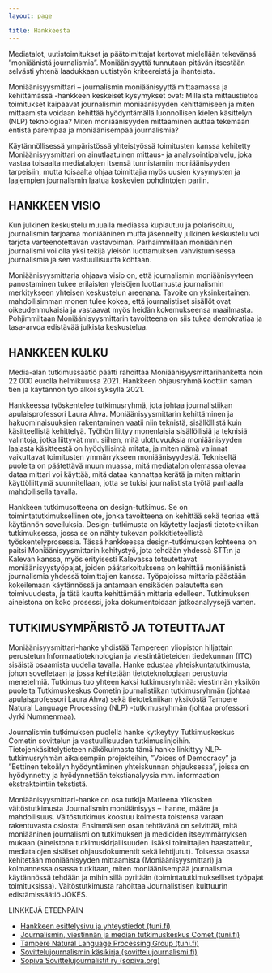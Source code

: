 ```yaml
---
layout: page

title: Hankkeesta
---
```




Mediatalot, uutistoimitukset ja päätoimittajat kertovat mielellään tekevänsä ”moniäänistä journalismia”. Moniäänisyyttä tunnutaan pitävän itsestään selvästi yhtenä laadukkaan uutistyön kriteereistä ja ihanteista. 

Moniäänisyysmittari – journalismin moniäänisyyttä mittaamassa ja kehittämässä -hankkeen keskeiset kysymykset ovat: Millaista mittaustietoa toimitukset kaipaavat journalismin moniäänisyyden kehittämiseen ja miten mittaamista voidaan kehittää hyödyntämällä luonnollisen kielen käsittelyn (NLP) teknologiaa? Miten moniäänisyyden mittaaminen auttaa tekemään entistä parempaa ja moniäänisempää journalismia?

Käytännöllisessä ympäristössä yhteistyössä toimitusten kanssa kehitetty Moniäänisyysmittari on ainutlaatuinen mittaus- ja analysointipalvelu, joka vastaa toisaalta mediatalojen itsensä tunnistamiin moniäänisyyden tarpeisiin, mutta toisaalta ohjaa toimittajia myös uusien kysymysten ja laajempien journalismin laatua koskevien pohdintojen pariin.

## HANKKEEN VISIO
Kun julkinen keskustelu muualla mediassa kuplautuu ja polarisoituu, journalismin tarjoama moniääninen mutta jäsennelty julkinen keskustelu voi tarjota varteenotettavan vastavoiman. Parhaimmillaan moniääninen journalismi voi olla yksi tekijä yleisön luottamuksen vahvistumisessa journalismia ja sen vastuullisuutta kohtaan.

Moniäänisyysmittaria ohjaava visio on, että journalismin moniäänisyyteen panostaminen tukee erilaisten yleisöjen luottamusta journalismin merkitykseen yhteisen keskustelun areenana. Tavoite on yksinkertainen: mahdollisimman monen tulee kokea, että journalistiset sisällöt ovat oikeudenmukaisia ja vastaavat myös heidän kokemukseensa maailmasta. Pohjimmiltaan Moniäänisyysmittarin tavoitteena on siis tukea demokratiaa ja tasa-arvoa edistävää julkista keskustelua.

## HANKKEEN KULKU
Media-alan tutkimussäätiö päätti rahoittaa Moniäänisyysmittarihanketta noin 22 000 eurolla helmikuussa 2021. Hankkeen ohjausryhmä koottiin saman tien ja käytännön työ alkoi syksyllä 2021. 

Hankkeessa työskentelee tutkimusryhmä, jota johtaa journalistiikan apulaisprofessori Laura Ahva. 
Moniäänisyysmittarin kehittäminen ja hakuominaisuuksien rakentaminen vaatii niin teknistä, sisällöllistä kuin käsitteellistä kehittelyä. Työhön liittyy monenlaisia sisällöllisiä ja teknisiä valintoja, jotka liittyvät mm. siihen, mitä ulottuvuuksia moniäänisyyden laajasta käsitteestä on hyödyllisintä mitata, ja miten nämä valinnat vaikuttavat toimitusten ymmärrykseen moniäänisyydestä. Tekniseltä puolelta on päätettävä muun muassa, mitä mediatalon olemassa olevaa dataa mittari voi käyttää, mitä dataa kannattaa kerätä ja miten mittarin käyttöliittymä suunnitellaan, jotta se tukisi journalistista työtä parhaalla mahdollisella tavalla. 

Hankkeen tutkimusotteena on design-tutkimus. Se on toimintatutkimuksellinen ote, jonka tavoitteena on kehittää sekä teoriaa että käytännön sovelluksia. Design-tutkimusta on käytetty laajasti tietotekniikan tutkimuksessa, jossa se on nähty tukevan poikkitieteellistä työskentelyprosessia. 
Tässä hankkeessa design-tutkimuksen kohteena on paitsi Moniäänisyysmittarin kehitystyö, jota tehdään yhdessä STT:n ja Kalevan kanssa, myös erityisesti Kalevassa toteutettavat moniäänisyystyöpajat, joiden päätarkoituksena on kehittää moniäänistä journalismia yhdessä toimittajien kanssa. Työpajoissa mittaria päästään kokeilemaan käytännössä ja antamaan ensikäden palautetta sen toimivuudesta, ja tätä kautta kehittämään mittaria edelleen. Tutkimuksen aineistona on koko prosessi, joka dokumentoidaan jatkoanalyysejä varten.

## TUTKIMUSYMPÄRISTÖ JA TOTEUTTAJAT
Moniäänisyysmittari-hanke yhdistää Tampereen yliopiston hiljattain perustetun Informaatioteknologian ja viestintätieteiden tiedekunnan (ITC) sisäistä osaamista uudella tavalla. Hanke edustaa yhteiskuntatutkimusta, johon sovelletaan ja jossa kehitetään tietoteknologiaan perustuvia menetelmiä. Tutkimus tuo yhteen kaksi tutkimusryhmää: viestinnän yksikön puolelta Tutkimuskeskus Cometin journalistiikan tutkimusryhmän (johtaa apulaisprofessori Laura Ahva) sekä tietotekniikan yksiköstä Tampere Natural Language Processing (NLP) -tutkimusryhmän (johtaa professori Jyrki Nummenmaa).

Journalismin tutkimuksen puolella hanke kytkeytyy Tutkimuskeskus Cometin sovittelun ja vastuullisuuden tutkimuslinjoihin. Tietojenkäsittelytieteen näkökulmasta tämä hanke linkittyy NLP-tutkimusryhmän aikaisempiin projekteihin, ”Voices of Democracy” ja ”Eettinen tekoälyn hyödyntäminen yhteiskunnan ohjauksessa”, joissa on hyödynnetty ja hyödynnetään tekstianalyysia mm. informaation ekstraktointiin tekstistä. 

Moniäänisyysmittari-hanke on osa tutkija Matleena Ylikosken väitöstutkimusta Journalismin moniäänisyys – ihanne, määre ja mahdollisuus. Väitöstutkimus koostuu kolmesta toistensa varaan rakentuvasta osiosta: Ensimmäisen osan tehtävänä on selvittää, mitä moniääninen journalismi on tutkimuksen ja medioiden itseymmärryksen mukaan (aineistona tutkimuskirjallisuuden lisäksi toimittajien haastattelut, mediatalojen sisäiset ohjausdokumentit sekä lehtijutut). Toisessa osassa kehitetään moniäänisyyden mittaamista (Moniäänisyysmittari) ja kolmannessa osassa tutkitaan, miten moniäänisempää journalismia käytännössä tehdään ja mihin sillä pyritään (toimintatutkimukselliset työpajat toimituksissa). Väitöstutkimusta rahoittaa Journalistisen kulttuurin edistämissäätiö JOKES.

LINKKEJÄ ETEENPÄIN
- [Hankkeen esittelysivu ja yhteystiedot (tuni.fi)](https://www.tuni.fi/fi/tutkimus/moniaanisyysmittari-journalismin-moniaanisyytta-mittaamassa-ja-kehittamassa#expander-trigger--field-project-cooperators)
- [Journalismin, viestinnän ja median tutkimuskeskus Comet (tuni.fi)](https://research.tuni.fi/comet/)
- [Tampere Natural Language Processing Group (tuni.fi)](https://www.tuni.fi/en/research/tampere-natural-language-processing-nlp-group)
- [Sovittelujournalismin käsikirja (sovittelujournalismi.fi)](https://sovittelujournalismi.fi/kasikirja/kolme-periaatetta/)
- [Sopiva Sovittelujournalistit ry (sopiva.org)](https://www.sopiva.org/)
